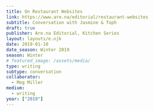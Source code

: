 ```yaml
---
title: On Restaurant Websites
link: https://www.are.na/editorial/restaurant-websites
subtitle: Conversation with Jasmine & Toph
draft: true
publisher: Are.na Editorial, Kitchen Series
layout: layouts/e.njk
date: 2019-01-10
date_season: Winter 2019
season: Winter
# featured_image: /assets/media/
type: writing
subtype: conversation
collaborator:
  - Meg Miller
medium:
  - writing
year: ["2019"]
---
```

